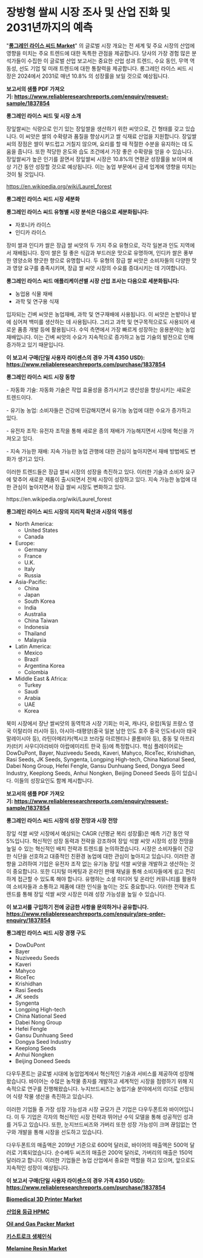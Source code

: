 <p><h1>장방형 쌀씨 시장 조사 및 산업 진화 및 2031년까지의 예측</h1></p><p>"<strong><a href="https://www.reliableresearchreports.com/long-grain-rice-seeds-r1837854">롱그레인 라이스 씨드 Market</a></strong>" 의 글로벌 시장 개요는 전 세계 및 주요 시장의 산업에 영향을 미치는 주요 트렌드에 대한 독특한 관점을 제공합니다. 당사의 가장 경험 많은 분석가들이 수집한 이 글로벌 산업 보고서는 중요한 산업 성과 트렌드, 수요 동인, 무역 역동성, 선도 기업 및 미래 트렌드에 대한 통찰력을 제공합니다. 롱그레인 라이스 씨드 시장은 2024에서 2031로 매년 10.8% 의 성장률을 보일 것으로 예상됩니다.</p>
<p><strong>보고서의 샘플 PDF 가져오기:&nbsp;<a href="https://www.reliableresearchreports.com/enquiry/request-sample/1837854">https://www.reliableresearchreports.com/enquiry/request-sample/1837854</a></strong></p>
<p><strong>롱그레인 라이스 씨드 및 시장 소개</strong></p>
<p><p>장잎쌀씨는 식량으로 인기 있는 장잎쌀을 생산하기 위한 씨앗으로, 긴 형태를 갖고 있습니다. 이 씨앗은 쌀의 수확량과 품질을 향상시키고 쌀 식재료 산업을 지원합니다. 장잎쌀씨의 장점은 쌀이 부드럽고 거칠지 않으며, 요리를 할 때 적절한 수분을 유지하는 데 도움을 줍니다. 또한 적당한 온도와 습도 조건에서 가장 좋은 수확량을 얻을 수 있습니다. 장잎쌀씨가 높은 인기를 끌면서 장잎쌀씨 시장은 10.8%의 연평균 성장률을 보이며 예상 기간 동안 성장할 것으로 예상됩니다. 이는 농업 부문에서 금세 업계에 영향을 미치는 것이 될 것입니다.</p></p>
<p><a href="https://en.wikipedia.org/wiki/Laurel_forest">https://en.wikipedia.org/wiki/Laurel_forest</a></p>
<p><strong>롱그레인 라이스 씨드 시장 세분화</strong></p>
<p><strong>롱그레인 라이스 씨드 유형별 시장 분석은 다음으로 세분화됩니다:</strong></p>
<p><ul><li>자포니카 라이스</li><li>인디카 라이스</li></ul></p>
<p><p>장미 쌀과 인디카 쌀은 장급 쌀 씨앗의 두 가지 주요 유형으로, 각각 일본과 인도 지역에서 재배됩니다. 장미 쌀은 질 좋은 식감과 부드러운 맛으로 유명하며, 인디카 쌀은 풍부한 영양소와 향긋한 향으로 유명합니다. 두 유형의 장급 쌀 씨앗은 소비자들의 다양한 맛과 영양 요구를 충족시키며, 장급 쌀 씨앗 시장의 수요를 증대시키는 데 기여합니다.</p></p>
<p><strong>롱그레인 라이스 씨드 애플리케이션별 시장 산업 조사는 다음으로 세분화됩니다:</strong></p>
<p><ul><li>농업용 식물 재배</li><li>과학 및 연구용 식재</li></ul></p>
<p><p>입자되는 긴벼 씨앗은 농업재배, 과학 및 연구재배에 사용됩니다. 이 씨앗은 논밭이나 밭에 심어져 백미를 생산하는 데 사용됩니다. 그리고 과학 및 연구목적으로도 사용되어 새로운 품종 개발 등에 활용됩니다. 수익 측면에서 가장 빠르게 성장하는 응용분야는 농업재배입니다. 이는 긴벼 씨앗의 수요가 지속적으로 증가하고 농업 기술의 발전으로 인해 증가하고 있기 때문입니다.</p></p>
<p><strong>이 보고서 구매(단일 사용자 라이센스의 경우 가격 4350 USD): <a href="https://www.reliableresearchreports.com/purchase/1837854">https://www.reliableresearchreports.com/purchase/1837854</a></strong></p>
<p><strong>롱그레인 라이스 씨드 시장 동향</strong></p>
<p><p>- 자동화 기술: 자동화 기술은 작업 효율성을 증가시키고 생산성을 향상시키는 새로운 트렌드이다.</p><p>- 유기농 농업: 소비자들은 건강에 민감해지면서 유기농 농업에 대한 수요가 증가하고 있다.</p><p>- 유전자 조작: 유전자 조작을 통해 새로운 종의 재배가 가능해지면서 시장에 혁신을 가져오고 있다.</p><p>- 지속 가능한 재배: 지속 가능한 농업 관행에 대한 관심이 높아지면서 재배 방법에도 변화가 생기고 있다.</p><p>이러한 트렌드들은 장급 쌀씨 시장의 성장을 촉진하고 있다. 이러한 기술과 소비자 요구에 맞추어 새로운 제품이 출시되면서 전체 시장이 성장하고 있다. 지속 가능한 농업에 대한 관심이 높아지면서 장급 쌀씨 시장도 변화하고 있다.</p></p>
<p>https://en.wikipedia.org/wiki/Laurel_forest</p>
<p><strong>롱그레인 라이스 씨드 시장의 지리적 확산과 시장의 역동성</strong></p>
<p><ul>
    <li>
        North America:
        <ul>
            <li>United States</li>
            <li>Canada</li>
        </ul>
    </li>
    <li>
        Europe:
        <ul>
            <li>Germany</li>
            <li>France</li>
            <li>U.K.</li>
            <li>Italy</li>
            <li>Russia</li>
        </ul>
    </li>
    <li>
        Asia-Pacific:
        <ul>
            <li>China</li>
            <li>Japan</li>
            <li>South Korea</li>
            <li>India</li>
            <li>Australia</li>
            <li>China Taiwan</li>
            <li>Indonesia</li>
            <li>Thailand</li>
            <li>Malaysia</li>
        </ul>
    </li>
    <li>
        Latin America:
        <ul>
            <li>Mexico</li>
            <li>Brazil</li>
            <li>Argentina Korea</li>
            <li>Colombia</li>
        </ul>
    </li>
    <li>
        Middle East & Africa:
        <ul>
            <li>Turkey</li>
            <li>Saudi</li>
            <li>Arabia</li>
            <li>UAE</li>
            <li>Korea</li>
        </ul>
    </li>
    </ul></p>
<p><p>북미 시장에서 장난 쌀씨앗의 동역학과 시장 기회는 미국, 캐나다, 유럽(독일 프랑스 영국 이탈리아 러시아 등), 아시아-태평양(중국 일본 남한 인도 호주 중국 인도네시아 태국 말레이시아 등), 라틴아메리카(멕시코 브라질 아르헨티나 콜롬비아 등), 중동 및 아프리카(터키 사우디아라비아 아랍에미리트 한국 등)에 특정합니다. 핵심 플레이어로는 DowDuPont, Bayer, Nuziveedu Seeds, Kaveri, Mahyco, RiceTec, Krishidhan, Rasi Seeds, JK Seeds, Syngenta, Longping High-tech, China National Seed, Dabei Nong Group, Hefei Fengle, Gansu Dunhuang Seed, Dongya Seed Industry, Keeplong Seeds, Anhui Nongken, Beijing Doneed Seeds 등이 있습니다. 이들의 성장요인도 함께 제시합니다.</p></p>
<p><strong>보고서의 샘플 PDF 가져오기:&nbsp;<a href="https://www.reliableresearchreports.com/enquiry/request-sample/1837854">https://www.reliableresearchreports.com/enquiry/request-sample/1837854</a></strong></p>
<p><strong>롱그레인 라이스 씨드 시장의 성장 전망과 시장 전망</strong></p>
<p><p>장잎 석쌀 씨앗 시장에서 예상되는 CAGR (년평균 복리 성장률)은 예측 기간 동안 약 5%입니다. 혁신적인 성장 동력과 전략을 강조하여 장잎 석쌀 씨앗 시장의 성장 전망을 높일 수 있는 혁신적인 배치 전략과 트렌드를 논의하겠습니다. 시장은 소비자들이 건강한 식단을 선호하고 대중적인 친환경 농업에 대한 관심이 높아지고 있습니다. 이러한 경향을 고려하여 기업은 유전자 조작 없는 유기농 장잎 석쌀 씨앗을 개발하고 생산하는 것이 중요합니다. 또한 디지털 마케팅과 온라인 판매 채널을 통해 소비자들에게 쉽고 편리하게 접근할 수 있도록 해야 합니다. 유행하는 소셜 미디어 및 온라인 커뮤니티를 활용하여 소비자들과 소통하고 제품에 대한 인식을 높이는 것도 중요합니다. 이러한 전략과 트렌드를 통해 장잎 석쌀 씨앗 시장은 미래 성장 가능성을 높일 수 있습니다.</p></p>
<p><strong>이 보고서를 구입하기 전에 궁금한 사항을 문의하거나 공유합니다. <a href="https://www.reliableresearchreports.com/enquiry/pre-order-enquiry/1837854">https://www.reliableresearchreports.com/enquiry/pre-order-enquiry/1837854</a></strong></p>
<p><strong>롱그레인 라이스 씨드 시장 경쟁 구도</strong></p>
<p><ul><li>DowDuPont</li><li>Bayer</li><li>Nuziveedu Seeds</li><li>Kaveri</li><li>Mahyco</li><li>RiceTec</li><li>Krishidhan</li><li>Rasi Seeds</li><li>JK seeds</li><li>Syngenta</li><li>Longping High-tech</li><li>China National Seed</li><li>Dabei Nong Group</li><li>Hefei Fengle</li><li>Gansu Dunhuang Seed</li><li>Dongya Seed Industry</li><li>Keeplong Seeds</li><li>Anhui Nongken</li><li>Beijing Doneed Seeds</li></ul></p>
<p><p>다우두폰트는 글로벌 시대에 농업업계에서 혁신적인 기술과 서비스를 제공하여 성장해왔습니다. 바이어는 수많은 농작물 종자를 개발하고 세계적인 시장을 점령하기 위해 지속적으로 연구를 진행해왔습니다. 누지브드씨즈는 농업기술 분야에서의 리더로 선정되어 식량 작물 생산을 촉진하고 있습니다.</p><p>이러한 기업들 중 가장 성장 가능성과 시장 규모가 큰 기업은 다우두폰트와 바이어입니다. 이 두 기업은 각자의 혁신적인 시장 전략과 뛰어난 수익 모델을 통해 성공적인 성과를 거두고 있습니다. 또한, 눈지브드씨즈와 가버리 또한 성장 가능성이 크며 끊임없는 연구와 개발을 통해 시장을 선도하고 있습니다.</p><p>다우두폰트의 매출액은 2019년 기준으로 600억 달러로, 바이어의 매출액은 500억 달러로 기록되었습니다. 순수베두 씨즈의 매출은 200억 달러로, 가버리의 매출은 150억 달러라고 합니다. 이러한 기업들은 농업 산업에서 중요한 역할을 하고 있으며, 앞으로도 지속적인 성장이 예상됩니다.</p></p>
<p><strong>이 보고서 구매(단일 사용자 라이센스의 경우 가격 4350 USD): <a href="https://www.reliableresearchreports.com/purchase/1837854">https://www.reliableresearchreports.com/purchase/1837854</a></strong></p>
<p><strong><p><a href="https://medium.com/@jeancoleman732/global-biomedical-3d-printer-market-focus-on-product-type-magnetic-3d-bioprinting-laser-assisted-7caa01dacad6">Biomedical 3D Printer Market</a></p><p><a href="https://github.com/LuckeyCorbin/Market-Research-Report-List-2/blob/main/7006800104659.md">산업용 등급 HPMC</a></p><p><a href="https://www.linkedin.com/pulse/oil-gas-packer-market-global-regional-analysis-focus-mdsre?trackingId=F02rcCeJTXC10uOZS1TovQ%3D%3D">Oil and Gas Packer Market</a></p><p><a href="https://medium.com/@bulahhamill33/%EA%B8%80%EB%A1%9C%EB%B2%8C-%ED%82%A4%EC%8A%A4%ED%8A%B8%EB%A1%9C%ED%81%AC-%EC%83%9D%EC%B2%B4-%EC%9D%B8%EC%8B%9D-%EC%8B%9C%EC%9E%A5-%EB%B6%84%EC%84%9D-%EB%8F%99%ED%96%A5-%EC%98%88%EC%B8%A1-%EB%B0%8F-%EC%84%B1%EC%9E%A5-%EA%B8%B0%ED%9A%8C-2024-2031-184-%ED%8E%98%EC%9D%B4%EC%A7%80-%EB%B3%B4%EA%B3%A0%EC%84%9C-f71f402fb7b4">키스트로크 생체인식</a></p><p><a href="https://www.linkedin.com/pulse/melamine-resin-market-analysis-report-global-insights-region-sgnsf?trackingId=fXSZx%2FEBT6G%2BMk8JbkYy8w%3D%3D">Melamine Resin Market</a></p></strong></p>
<p></p>